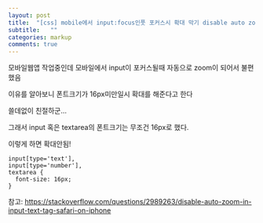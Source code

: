 ```yaml
---
layout: post
title:  "[css] mobile에서 input:focus인풋 포커스시 확대 막기 disable auto zoom in input "text"
subtitle:   ""
categories: markup 
comments: true
---
```














모바일웹앱 작업중인데 모바일에서 input이 포커스될때 자동으로 zoom이 되어서 불편했음

이유를 알아보니 폰트크기가 16px미만일시 확대를 해준다고 한다

쓸데없이 친절하군...



그래서 input 혹은 textarea의 폰트크기는 무조건 16px로 했다.

이렇게 하면 확대안됨!

```
input[type='text'],
input[type='number'],
textarea {
  font-size: 16px;
}
```

참고: https://stackoverflow.com/questions/2989263/disable-auto-zoom-in-input-text-tag-safari-on-iphone